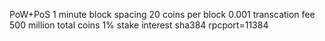 PoW+PoS
1 minute block spacing
20 coins per block
0.001 transcation fee
500 million total coins
1% stake interest
sha384
rpcport=11384
